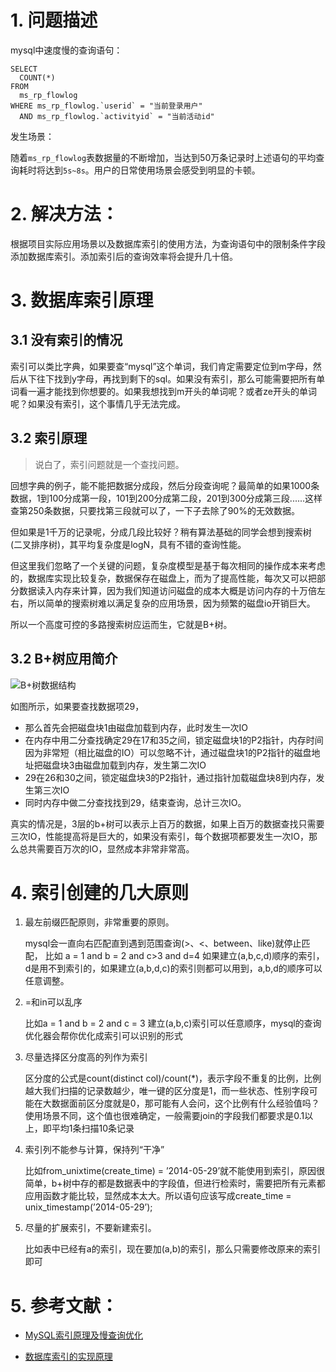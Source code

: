 # 1. 问题描述

mysql中速度慢的查询语句：

``` mysql
SELECT
  COUNT(*)
FROM
  ms_rp_flowlog
WHERE ms_rp_flowlog.`userid` = "当前登录用户"
  AND ms_rp_flowlog.`activityid` = "当前活动id"
```

发生场景：

随着`ms_rp_flowlog`表数据量的不断增加，当达到50万条记录时上述语句的平均查询耗时将达到`5s~8s`。用户的日常使用场景会感受到明显的卡顿。

# 2. 解决方法：



根据项目实际应用场景以及数据库索引的使用方法，为查询语句中的限制条件字段添加数据库索引。添加索引后的查询效率将会提升几十倍。



# 3. 数据库索引原理

## 3.1 没有索引的情况

索引可以类比字典，如果要查“mysql”这个单词，我们肯定需要定位到m字母，然后从下往下找到y字母，再找到剩下的sql。如果没有索引，那么可能需要把所有单词看一遍才能找到你想要的。如果我想找到m开头的单词呢？或者ze开头的单词呢？如果没有索引，这个事情几乎无法完成。

## 3.2 索引原理

> 说白了，索引问题就是一个查找问题。

回想字典的例子，能不能把数据分成段，然后分段查询呢？最简单的如果1000条数据，1到100分成第一段，101到200分成第二段，201到300分成第三段......这样查第250条数据，只要找第三段就可以了，一下子去除了90%的无效数据。

但如果是1千万的记录呢，分成几段比较好？稍有算法基础的同学会想到搜索树 (二叉排序树)，其平均复杂度是logN，具有不错的查询性能。

但这里我们忽略了一个关键的问题，复杂度模型是基于每次相同的操作成本来考虑的，数据库实现比较复杂，数据保存在磁盘上，而为了提高性能，每次又可以把部分数据读入内存来计算，因为我们知道访问磁盘的成本大概是访问内存的十万倍左右，所以简单的搜索树难以满足复杂的应用场景，因为频繁的磁盘io开销巨大。

所以一个高度可控的多路搜索树应运而生，它就是B+树。

## 3.2 B+树应用简介

![B+树数据结构](http://ortur5wom.bkt.clouddn.com/image/GithubBlog/B+%E6%A0%91.png)

如图所示，如果要查找数据项29，

- 那么首先会把磁盘块1由磁盘加载到内存，此时发生一次IO
- 在内存中用二分查找确定29在17和35之间，锁定磁盘块1的P2指针，内存时间因为非常短（相比磁盘的IO）可以忽略不计，通过磁盘块1的P2指针的磁盘地址把磁盘块3由磁盘加载到内存，发生第二次IO
- 29在26和30之间，锁定磁盘块3的P2指针，通过指针加载磁盘块8到内存，发生第三次IO
- 同时内存中做二分查找找到29，结束查询，总计三次IO。

真实的情况是，3层的b+树可以表示上百万的数据，如果上百万的数据查找只需要三次IO，性能提高将是巨大的，如果没有索引，每个数据项都要发生一次IO，那么总共需要百万次的IO，显然成本非常非常高。

# 4. 索引创建的几大原则

1. 最左前缀匹配原则，非常重要的原则。

   mysql会一直向右匹配直到遇到范围查询(>、<、between、like)就停止匹配， 比如 a = 1 and b = 2 and c>3 and d=4 如果建立(a,b,c,d)顺序的索引，d是用不到索引的，如果建立(a,b,d,c)的索引则都可以用到，a,b,d的顺序可以任意调整。

2. =和in可以乱序

   比如a = 1 and b = 2 and c = 3 建立(a,b,c)索引可以任意顺序，mysql的查询优化器会帮你优化成索引可以识别的形式

3. 尽量选择区分度高的列作为索引

   区分度的公式是count(distinct col)/count(*)，表示字段不重复的比例，比例越大我们扫描的记录数越少，唯一键的区分度是1，而一些状态、性别字段可能在大数据面前区分度就是0，那可能有人会问，这个比例有什么经验值吗？使用场景不同，这个值也很难确定，一般需要join的字段我们都要求是0.1以上，即平均1条扫描10条记录

4. 索引列不能参与计算，保持列“干净”

   比如from_unixtime(create_time) = ’2014-05-29’就不能使用到索引，原因很简单，b+树中存的都是数据表中的字段值，但进行检索时，需要把所有元素都应用函数才能比较，显然成本太大。所以语句应该写成create_time = unix_timestamp(’2014-05-29’);

5. 尽量的扩展索引，不要新建索引。

   比如表中已经有a的索引，现在要加(a,b)的索引，那么只需要修改原来的索引即可



# 5. 参考文献：

- [MySQL索引原理及慢查询优化](https://tech.meituan.com/mysql-index.html)

- [数据库索引的实现原理](http://blog.csdn.net/kennyrose/article/details/7532032)